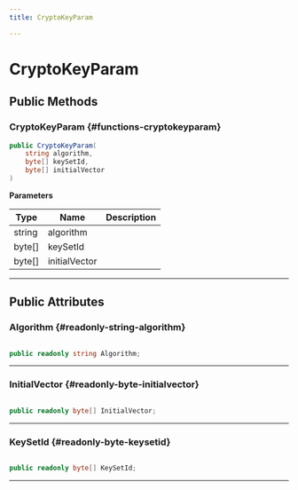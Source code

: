 ```yaml
---
title: CryptoKeyParam

---
```


# CryptoKeyParam










## Public Methods

###  CryptoKeyParam {#functions-cryptokeyparam}

```csharp
public CryptoKeyParam(
    string algorithm,
    byte[] keySetId,
    byte[] initialVector
)
```


**Parameters**

| Type | Name  | Description  | 
|--|--|--|
| string |algorithm||
| byte[] |keySetId||
| byte[] |initialVector||






-----------

## Public Attributes

### Algorithm {#readonly-string-algorithm}

```csharp

public readonly string Algorithm;

```






-----------

### InitialVector {#readonly-byte-initialvector}

```csharp

public readonly byte[] InitialVector;

```






-----------

### KeySetId {#readonly-byte-keysetid}

```csharp

public readonly byte[] KeySetId;

```






-----------

